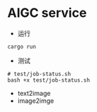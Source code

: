 # AIGC service

* 运行
```shell
cargo run
```

* 测试
```shell
# test/job-status.sh
bash +x test/job-status.sh
```


* text2image
* image2imge

